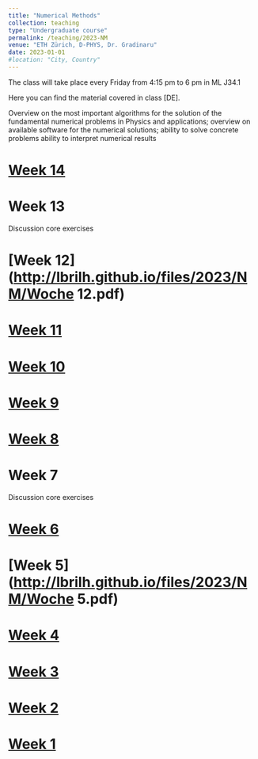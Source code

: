 ```yaml
---
title: "Numerical Methods"
collection: teaching
type: "Undergraduate course"
permalink: /teaching/2023-NM
venue: "ETH Zürich, D-PHYS, Dr. Gradinaru"
date: 2023-01-01
#location: "City, Country"
---
```


The class will take place every Friday from 4:15 pm to 6 pm in ML J34.1

Here you can find the material covered in class [DE].

Overview on the most important algorithms for the solution of the fundamental numerical problems in Physics and applications; overview on available software for the numerical solutions; ability to solve concrete problems ability to interpret numerical results

[Week 14](http://lbrilh.github.io/files/2023/NM/Woche_14.pdf)
======

Week 13
======

Discussion core exercises

[Week 12](http://lbrilh.github.io/files/2023/NM/Woche 12.pdf)
======

[Week 11](http://lbrilh.github.io/files/2023/NM/Woche_11.pdf)
======

[Week 10](http://lbrilh.github.io/files/2023/NM/Woche_10.pdf)
======

[Week 9](http://lbrilh.github.io/files/2023/NM/Woche_9.pdf)
======

[Week 8](http://lbrilh.github.io/files/2023/NM/Woche_8.pdf)
======

Week 7
======

Discussion core exercises

[Week 6](http://lbrilh.github.io/files/2023/NM/Woche6.pdf)
======

[Week 5](http://lbrilh.github.io/files/2023/NM/Woche 5.pdf)
======

[Week 4](http://lbrilh.github.io/files/2023/NM/Woche4.pdf)
======

[Week 3](http://lbrilh.github.io/files/2023/NM/Woche_3.pdf)
======

[Week 2](http://lbrilh.github.io/files/2023/NM/Woche2.pdf)
======

[Week 1](http://lbrilh.github.io/files/2023/NM/Woche1.pdf)
======
